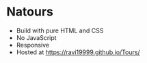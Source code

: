 # Natours
- Build with pure HTML and CSS
- No JavaScript
- Responsive
- Hosted at https://ravi19999.github.io/Tours/
